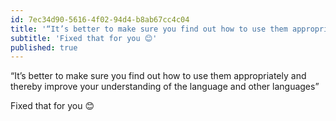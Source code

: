 ```yaml
---
id: 7ec34d90-5616-4f02-94d4-b8ab67cc4c04
title: '“It’s better to make sure you find out how to use them appropriately and thereby improve your…'
subtitle: 'Fixed that for you 😊'
published: true
---
```




“It’s better to make sure you find out how to use them appropriately and thereby improve your understanding of the language and other languages”

Fixed that for you 😊

